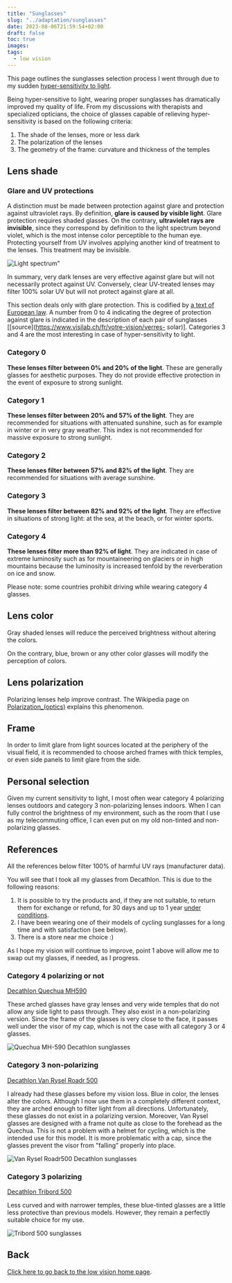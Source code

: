 ```yaml
---
title: "Sunglasses"
slug: "../adaptation/sunglasses"
date: 2023-08-06T21:59:54+02:00
draft: false
toc: true
images:
tags:
  - low vision
---
```

This page outlines the sunglasses selection process I went through due to my sudden [hyper-sensitivity to light](..).

Being hyper-sensitive to light, wearing proper sunglasses has dramatically improved my quality of life. From my discussions with therapists and specialized opticians, the choice of glasses capable of relieving hyper-sensitivity is based on the following criteria:
1. The shade of the lenses, more or less dark
2. The polarization of the lenses
3. The geometry of the frame: curvature and thickness of the temples

## Lens shade
### Glare and UV protections
A distinction must be made between protection against glare and protection against ultraviolet rays. By definition, **glare is caused by visible light**. Glare protection requires shaded glasses. On the contrary, **ultraviolet rays are invisible**, since they correspond by definition to the light spectrum beyond violet, which is the most intense color perceptible to the human eye. Protecting yourself from UV involves applying another kind of treatment to the lenses. This treatment may be invisible.

![Light spectrum"](/vision/visible-light-spectrum.png)

In summary, very dark lenses are very effective against glare but will not necessarily protect against UV. Conversely, clear UV-treated lenses may filter 100% solar UV but will not protect against glare at all.

This section deals only with glare protection. This is codified by [a text of European law](https://eur-lex.europa.eu/legal-content/EN/TXT/HTML/?uri=CELEX:32016R0425). A number from 0 to 4 indicating the degree of protection against glare is indicated in the description of each pair of sunglasses [[source](https://www.visilab.ch/fr/votre-vision/verres- solar)]. Categories 3 and 4 are the most interesting in case of hyper-sensitivity to light.

### Category 0
**These lenses filter between 0% and 20% of the light**. These are generally glasses for aesthetic purposes. They do not provide effective protection in the event of exposure to strong sunlight.

### Category 1
**These lenses filter between 20% and 57% of the light**. They are recommended for situations with attenuated sunshine, such as for example in winter or in very gray weather. This index is not recommended for massive exposure to strong sunlight.

### Category 2
**These lenses filter between 57% and 82% of the light**. They are recommended for situations with average sunshine.

### Category 3
**These lenses filter between 82% and 92% of the light**. They are effective in situations of strong light: at the sea, at the beach, or for winter sports.

### Category 4
**These lenses filter more than 92% of light**. They are indicated in case of extreme luminosity such as for mountaineering on glaciers or in high mountains because the luminosity is increased tenfold by the reverberation on ice and snow.

Please note: some countries prohibit driving while wearing category 4 glasses.

## Lens color
Gray shaded lenses will reduce the perceived brightness without altering the colors.

On the contrary, blue, brown or any other color glasses will modify the perception of colors.

## Lens polarization
Polarizing lenses help improve contrast. The Wikipedia page on [Polarization_(optics)](https://en.wikipedia.org/wiki/Polarization_(physics)#Applications_and_examples) explains this phenomenon.

## Frame
In order to limit glare from light sources located at the periphery of the visual field, it is recommended to choose arched frames with thick temples, or even side panels to limit glare from the side.

## Personal selection
Given my current sensitivity to light, I most often wear category 4 polarizing lenses outdoors and category 3 non-polarizing lenses indoors. When I can fully control the brightness of my environment, such as the room that I use as my telecommuting office, I can even put on my old non-tinted and non-polarizing glasses.

## References
All the references below filter 100% of harmful UV rays (manufacturer data).

You will see that I took all my glasses from Decathlon. This is due to the following reasons:
1. It is possible to try the products and, if they are not suitable, to return them for exchange or refund, for 30 days and up to 1 year [under conditions](https://www.decathlon.ch/fr/landing/365-jours-retour/_/R-a-a140016v).
2. I have been wearing one of their models of cycling sunglasses for a long time and with satisfaction (see below).
3. There is a store near me choice :)

As I hope my vision will continue to improve, point 1 above will allow me to swap out my glasses, if needed, as I progress.

### Category 4 polarizing or not
[Decathlon Quechua MH590](https://www.decathlon.ch/fr/p/lunettes-de-soleil-randonnee-mh590-adulte-polarisantes-categorie-4/_/R-p-181313?mc=8548667)

These arched glasses have gray lenses and very wide temples that do not allow any side light to pass through. They also exist in a non-polarizing version. Since the frame of the glasses is very close to the face, it passes well under the visor of my cap, which is not the case with all category 3 or 4 glasses.

![Quechua MH-590 Decathlon sunglasses](/vision/MH-590.png)

### Category 3 non-polarizing
[Decathlon Van Rysel Roadr 500](https://www.decathlon.ch/fr/p/lunettes-de-velo-adulte-roadr-500-categorie-3-noires/_/R-p-181317?mc=8405401)

I already had these glasses before my vision loss. Blue in color, the lenses alter the colors. Although I now use them in a completely different context, they are arched enough to filter light from all directions. Unfortunately, these glasses do not exist in a polarizing version. Moreover, Van Rysel glasses are designed with a frame not quite as close to the forehead as the Quechua. This is not a problem with a helmet for cycling, which is the intended use for this model. It is more problematic with a cap, since the glasses prevent the visor from "falling" properly into place.

![Van Rysel Roadr500 Decathlon sunglasses](/vision/Roadr-500.png)

### Category 3 polarizing
[Decathlon Tribord 500](https://www.decathlon.ch/fr/p/lunettes-de-soleil-polarisees-flottantes-voile-adulte-500-taille-m-petrole/_/R-p-325360)

Less curved and with narrower temples, these blue-tinted glasses are a little less protective than previous models. However, they remain a perfectly suitable choice for my use.

![Tribord 500 sunglasses](/vision/Tribord-500.png)

## Back
[Click here to go back to the low vision home page](..).
